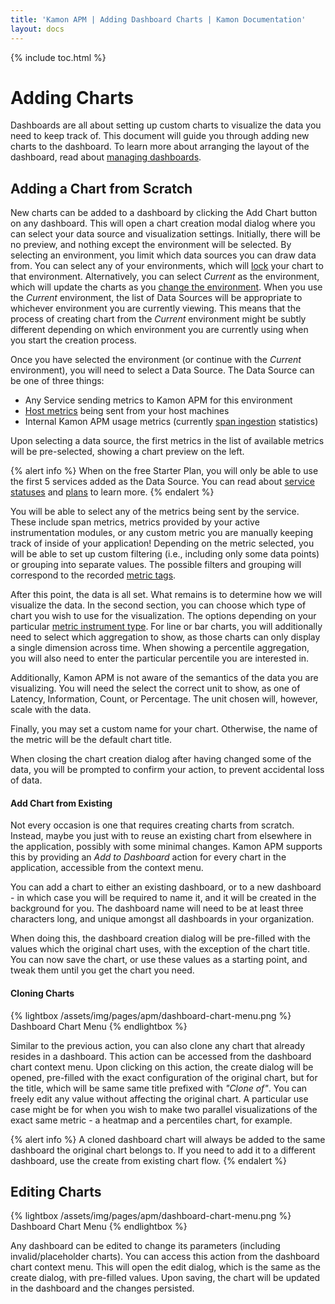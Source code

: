 ```yaml
---
title: 'Kamon APM | Adding Dashboard Charts | Kamon Documentation'
layout: docs
---
```


{% include toc.html %}

Adding Charts
==============

Dashboards are all about setting up custom charts to visualize the data you need to keep track of. This document will guide you through adding new charts to the dashboard. To learn more about arranging the layout of the dashboard, read about [managing dashboards].

Adding a Chart from Scratch
----------------------------

<div data-video-src="/assets/video/create-new-chart.mp4" data-caption="Create New Chart" />

New charts can be added to a dashboard by clicking the Add Chart button on any dashboard. This will open a chart creation modal dialog where you can select your data source and visualization settings. Initially, there will be no preview, and nothing except the environment will be selected. By selecting an environment, you limit which data sources you can draw data from. You can select any of your environments, which will [lock] your chart to that environment. Alternatively, you can select *Current* as the environment, which will update the charts as you [change the environment]. When you use the *Current* environment, the list of Data Sources will be appropriate to whichever environment you are currently viewing. This means that the process of creating chart from the *Current* environment might be subtly different depending on which environment you are currently using when you start the creation process.

Once you have selected the environment (or continue with the *Current* environment), you will need to select a Data Source. The Data Source can be one of three things:

* Any Service sending metrics to Kamon APM for this environment
* [Host metrics] being sent from your host machines
* Internal Kamon APM usage metrics (currently [span ingestion] statistics)

Upon selecting a data source, the first metrics in the list of available metrics will be pre-selected, showing a chart preview on the left.

{% alert info %}
When on the free Starter Plan, you will only be able to use the first 5 services added as the Data Source. You can read about [service statuses] and [plans] to learn more.
{% endalert %}

You will be able to select any of the metrics being sent by the service. These include span metrics, metrics provided by your active instrumentation modules, or any custom metric you are manually keeping track of inside of your application! Depending on the metric selected, you will be able to set up custom filtering (i.e., including only some data points) or grouping into separate values. The possible filters and grouping will correspond to the recorded [metric tags].

After this point, the data is all set. What remains is to determine how we will visualize the data. In the second section, you can choose which type of chart you wish to use for the visualization. The options depending on your particular [metric instrument type]. For line or bar charts, you will additionally need to select which aggregation to show, as those charts can only display a single dimension across time. When showing a percentile aggregation, you will also need to enter the particular percentile you are interested in.

Additionally, Kamon APM is not aware of the semantics of the data you are visualizing. You will need the select the correct unit to show, as one of Latency, Information, Count, or Percentage. The unit chosen will, however, scale with the data.

Finally, you may set a custom name for your chart. Otherwise, the name of the metric will be the default chart title.

When closing the chart creation dialog after having changed some of the data, you will be prompted to confirm your action, to prevent accidental loss of data.

#### Add Chart from Existing

<div data-video-src="/assets/video/add-to-dashboard.mp4" data-caption="Add to Dashboard" />

Not every occasion is one that requires creating charts from scratch. Instead, maybe you just with to reuse an existing chart from elsewhere in the application, possibly with some minimal changes. Kamon APM supports this by providing an *Add to Dashboard* action for every chart in the application, accessible from the context menu.

You can add a chart to either an existing dashboard, or to a new dashboard - in which case you will be required to name it, and it will be created in the background for you. The dashboard name will need to be at least three characters long, and unique amongst all dashboards in your organization.

When doing this, the dashboard creation dialog will be pre-filled with the values which the original chart uses, with the exception of the chart title. You can now save the chart, or use these values as a starting point, and tweak them until you get the chart you need.

#### Cloning Charts

{% lightbox /assets/img/pages/apm/dashboard-chart-menu.png %}
Dashboard Chart Menu
{% endlightbox %}

Similar to the previous action, you can also clone any chart that already resides in a dashboard. This action can be accessed from the dashboard chart context menu. Upon clicking on this action, the create dialog will be opened, pre-filled with the exact configuration of the original chart, but for the title, which will be same same title prefixed with *"Clone of"*. You can freely edit any value without affecting the original chart. A particular use case might be for when you wish to make two parallel visualizations of the exact same metric - a heatmap and a percentiles chart, for example.

{% alert info %}
A cloned dashboard chart will always be added to the same dashboard the original chart belongs to. If you need to add it to a different dashboard,
use the create from existing chart flow.
{% endalert %}

Editing Charts
---------------

{% lightbox /assets/img/pages/apm/dashboard-chart-menu.png %}
Dashboard Chart Menu
{% endlightbox %}

Any dashboard can be edited to change its parameters (including invalid/placeholder charts). You can access this action from the dashboard chart context menu. This will open the edit dialog, which is the same as the create dialog, with pre-filled values. Upon saving, the chart will be updated in the dashboard and the changes persisted.

[managing dashboards]: ../dashboard/
[lock]: ../dashboard/#environment-locked-charts
[change the environment]: ../../general/environments/#environment-picker
[Host Metrics]: ../../hosts/host-monitor/
[span ingestion]: ../../administration/span-management/
[service statuses]: ../../services/service-list/#service-status
[plans]: /apm/pricing/
[metric tags]: ../../../core/metrics/#creating-and-removing-metrics
[metric instrument type]: ../../general/charts/#chart-types
